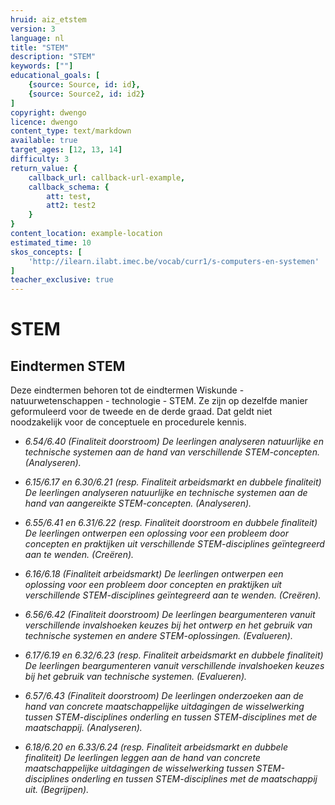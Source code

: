 ```yaml
---
hruid: aiz_etstem
version: 3
language: nl
title: "STEM"
description: "STEM"
keywords: [""]
educational_goals: [
    {source: Source, id: id}, 
    {source: Source2, id: id2}
]
copyright: dwengo
licence: dwengo
content_type: text/markdown
available: true
target_ages: [12, 13, 14]
difficulty: 3
return_value: {
    callback_url: callback-url-example,
    callback_schema: {
        att: test,
        att2: test2
    }
}
content_location: example-location
estimated_time: 10
skos_concepts: [
    'http://ilearn.ilabt.imec.be/vocab/curr1/s-computers-en-systemen'
]
teacher_exclusive: true
---
```

# STEM
## Eindtermen STEM 
Deze eindtermen behoren tot de eindtermen Wiskunde - natuurwetenschappen - technologie - STEM. Ze zijn op dezelfde manier geformuleerd voor de tweede en de derde graad. Dat geldt niet noodzakelijk voor de conceptuele en procedurele kennis. 

<em>
<ul><li>6.54/6.40 (Finaliteit doorstroom) De leerlingen analyseren natuurlijke en technische systemen aan de hand van verschillende STEM-concepten. (Analyseren).</li></ul>
<ul><li>6.15/6.17 en 6.30/6.21 (resp. Finaliteit arbeidsmarkt en dubbele finaliteit) De leerlingen analyseren natuurlijke en technische systemen aan de hand van aangereikte STEM-concepten. (Analyseren).</li></ul>
<ul><li>6.55/6.41 en 6.31/6.22 (resp. Finaliteit doorstroom en dubbele finaliteit) De leerlingen ontwerpen een oplossing voor een probleem door concepten en praktijken uit verschillende STEM-disciplines geïntegreerd aan te wenden. (Creëren).</li></ul>
<ul><li>6.16/6.18 (Finaliteit arbeidsmarkt) De leerlingen ontwerpen een oplossing voor een probleem door concepten en praktijken uit verschillende STEM-disciplines geïntegreerd aan te wenden. (Creëren).</li></ul>
<ul><li>6.56/6.42 (Finaliteit doorstroom) De leerlingen beargumenteren vanuit verschillende invalshoeken keuzes bij het ontwerp en het gebruik van technische systemen en andere STEM-oplossingen. (Evalueren).</li></ul>
<ul><li>6.17/6.19 en 6.32/6.23 (resp. Finaliteit arbeidsmarkt en dubbele finaliteit) De leerlingen beargumenteren vanuit verschillende invalshoeken keuzes bij het gebruik van technische systemen. (Evalueren).</li></ul>
<ul><li>6.57/6.43 (Finaliteit doorstroom) De leerlingen onderzoeken aan de hand van concrete maatschappelijke uitdagingen de wisselwerking tussen STEM-disciplines onderling en tussen STEM-disciplines met de maatschappij. (Analyseren).</li></ul>
<ul><li>6.18/6.20 en 6.33/6.24 (resp. Finaliteit arbeidsmarkt en dubbele finaliteit) De leerlingen leggen aan de hand van concrete maatschappelijke uitdagingen de wisselwerking tussen STEM-disciplines onderling en tussen STEM-disciplines met de maatschappij uit. (Begrijpen).</li></ul>
</em>